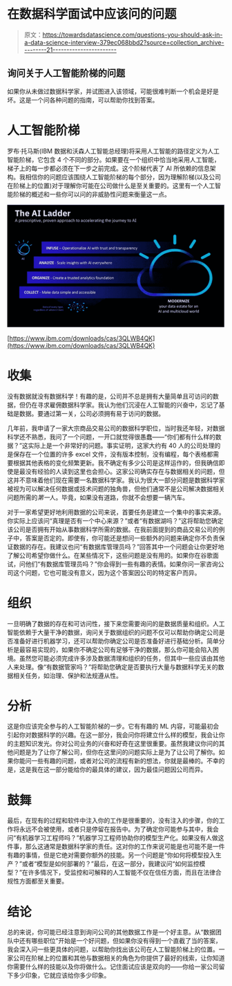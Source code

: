 # 在数据科学面试中应该问的问题

> 原文：<https://towardsdatascience.com/questions-you-should-ask-in-a-data-science-interview-379ec068bbd2?source=collection_archive---------21----------------------->

## 询问关于人工智能阶梯的问题

如果你从未做过数据科学家，并试图进入该领域，可能很难判断一个机会是好是坏。这是一个问各种问题的指南，可以帮助你找到答案。

# 人工智能阶梯

罗布·托马斯(IBM 数据和沃森人工智能总经理)将采用人工智能的路径定义为人工智能阶梯，它包含 4 个不同的部分。如果要在一个组织中恰当地采用人工智能，梯子上的每一步都必须在下一步之前完成。这个阶梯代表了 AI 所依赖的信息架构。我相信你的问题应该围绕人工智能阶梯的每个部分，因为理解阶梯(以及公司在阶梯上的位置)对于理解你可能在公司做什么是至关重要的。这里有一个人工智能阶梯的概述和一些你可以问的非威胁性问题来衡量这一点。

![](img/139cd763ea31bb9b01933155143d4c5d.png)

[https://www.ibm.com/downloads/cas/3QLWB4QK](https://www.ibm.com/downloads/cas/3QLWB4QK)

# 收集

没有数据就没有数据科学！有趣的是，公司并不总是拥有大量简单且可访问的数据，但仍在寻求雇佣数据科学家。我认为他们沉浸在人工智能的兴奋中，忘记了基础是数据。要通过第一关，公司必须拥有易于访问的数据。

几年前，我申请了一家大宗商品交易公司的数据科学职位，当时我还年轻，对数据科学还不熟悉，我问了一个问题，一开口就觉得很愚蠢——“你们都有什么样的数据？”这实际上是一个非常好的问题。事实证明，这家大约有 40 人的公司处理的是保存在一个位置的许多 excel 文件，没有版本控制，没有编程，每个表格都需要根据其他表格的变化频繁更新。我不确定有多少公司是这样运作的，但我确信即使是最没有经验的人读到这里也会担心。这家公司确实存在与数据相关的问题，但这并不意味着他们现在需要一名数据科学家。我认为很大一部分问题是数据科学家被视为可以解决任何数据或技术问题的独角兽，但他们通常不是公司解决数据相关问题所需的*第一*人。毕竟，如果没有道路，你就不会想要一辆汽车。

对于一家希望更好地利用数据的公司来说，首要任务是建立一个集中的事实来源。你实际上应该问“真理是否有一个中心来源？”或者“有数据湖吗？”这将帮助您确定该公司是否拥有开始从事数据科学所需的数据。在我前面提到的商品交易公司的例子中，答案是否定的。即使有，你可能还是想问一些额外的问题来确定你不负责保证数据的存在。我建议也问“有数据库管理员吗？”回答其中一个问题会让你更好地了解公司希望你做什么。在某些情况下，这些问题是没有用的。如果你在谷歌面试，问他们“有数据库管理员吗？”你会得到一些有趣的表情。如果你问一家咨询公司这个问题，它也可能没有意义，因为这个答案因公司的特定客户而异。

# 组织

一旦明确了数据的存在和可访问性，接下来您需要询问的是数据质量和组织。人工智能依赖于大量干净的数据，询问关于数据组织的问题不仅可以帮助你确定公司是否准备好进行机器学习，还可以帮助你确定公司是否准备好进行基础分析。简单分析是最容易实现的，如果你不确定公司有足够干净的数据，那么你可能会陷入困境。虽然您可能必须完成许多涉及数据清理和组织的任务，但其中一些应该由其他人来处理。像“有数据管家吗？”将帮助您确定是否要执行大量与数据科学无关的数据相关任务，如治理、保护和法规遵从性。

# 分析

这是你应该完全参与的人工智能阶梯的一步。它有有趣的 ML 内容，可能最初会引起你对数据科学的兴趣。在这一部分，我会问你将建立什么样的模型，我会让你的主题知识发光。你对公司业务的兴奋和好奇在这里很重要。虽然我建议你问的其他问题是为了让你了解公司，但你在这里问的问题实际上是为了让公司了解你。如果你能问一些有趣的问题，或者对公司的流程有新的想法，你就是最棒的。不幸的是，这是我在这一部分能给你的最具体的建议，因为最佳问题因公司而异。

# 鼓舞

最后，在现有的过程和软件中注入你的工作是很重要的，没有注入的步骤，你的工作将永远不会被使用，或者只是停留在报告中。为了确定你可能参与其中，我会问“有机器学习工程师吗？”机器学习工程师协助你的模型生产化。如果没有人做这件事，那么这通常是数据科学家的责任。这对你的工作来说可能是也可能不是一件有趣的事情，但是它绝对需要你额外的技能。另一个问题是“你如何将模型投入生产？”或者“模型是如何部署的？”最后，在这一部分，我建议问“如何监控模型？”在许多情况下，受监控和可解释的人工智能不仅在信任方面，而且在法律合规性方面都至关重要。

# 结论

总的来说，你可能已经注意到询问公司的其他数据工作是一个好主意。从“数据团队中还有哪些职位”开始是一个好问题，但如果你没有得到一个直截了当的答案，我会深入问一些更具体的问题，以帮助你找出该公司在人工智能阶梯上的位置。一家公司在阶梯上的位置和其他与数据相关的角色为你提供了最好的线索，让你知道你需要什么样的技能以及你将做什么。记住面试应该是双向的——你给一家公司留下多少印象，它就应该给你多少印象。
